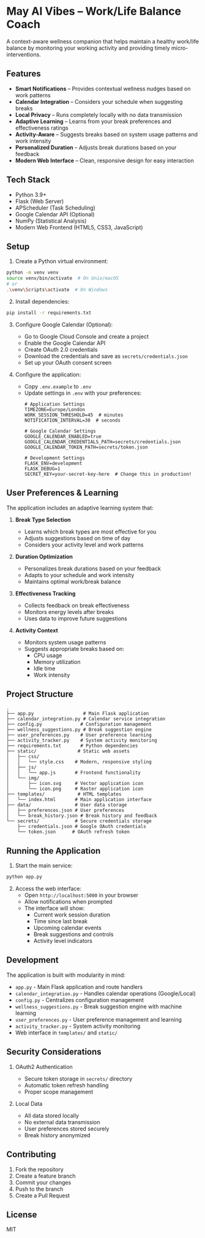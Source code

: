 # May AI Vibes – Work/Life Balance Coach

A context-aware wellness companion that helps maintain a healthy work/life balance by monitoring your working activity and providing timely micro-interventions.

## Features

- **Smart Notifications** – Provides contextual wellness nudges based on work patterns
- **Calendar Integration** – Considers your schedule when suggesting breaks
- **Local Privacy** – Runs completely locally with no data transmission
- **Adaptive Learning** – Learns from your break preferences and effectiveness ratings
- **Activity-Aware** – Suggests breaks based on system usage patterns and work intensity
- **Personalized Duration** – Adjusts break durations based on your feedback
- **Modern Web Interface** – Clean, responsive design for easy interaction

## Tech Stack

- Python 3.9+
- Flask (Web Server)
- APScheduler (Task Scheduling)
- Google Calendar API (Optional)
- NumPy (Statistical Analysis)
- Modern Web Frontend (HTML5, CSS3, JavaScript)

## Setup

1. Create a Python virtual environment:
```bash
python -m venv venv
source venv/bin/activate  # On Unix/macOS
# or
.\venv\Scripts\activate  # On Windows
```

2. Install dependencies:
```bash
pip install -r requirements.txt
```

3. Configure Google Calendar (Optional):
   - Go to Google Cloud Console and create a project
   - Enable the Google Calendar API
   - Create OAuth 2.0 credentials
   - Download the credentials and save as `secrets/credentials.json`
   - Set up your OAuth consent screen

4. Configure the application:
   - Copy `.env.example` to `.env`
   - Update settings in `.env` with your preferences:
     ```
     # Application Settings
     TIMEZONE=Europe/London
     WORK_SESSION_THRESHOLD=45  # minutes
     NOTIFICATION_INTERVAL=30  # seconds

     # Google Calendar Settings
     GOOGLE_CALENDAR_ENABLED=true
     GOOGLE_CALENDAR_CREDENTIALS_PATH=secrets/credentials.json
     GOOGLE_CALENDAR_TOKEN_PATH=secrets/token.json

     # Development Settings
     FLASK_ENV=development
     FLASK_DEBUG=1
     SECRET_KEY=your-secret-key-here  # Change this in production!
     ```

## User Preferences & Learning

The application includes an adaptive learning system that:

1. **Break Type Selection**
   - Learns which break types are most effective for you
   - Adjusts suggestions based on time of day
   - Considers your activity level and work patterns

2. **Duration Optimization**
   - Personalizes break durations based on your feedback
   - Adapts to your schedule and work intensity
   - Maintains optimal work/break balance

3. **Effectiveness Tracking**
   - Collects feedback on break effectiveness
   - Monitors energy levels after breaks
   - Uses data to improve future suggestions

4. **Activity Context**
   - Monitors system usage patterns
   - Suggests appropriate breaks based on:
     - CPU usage
     - Memory utilization
     - Idle time
     - Work intensity

## Project Structure

```
.
├── app.py                  # Main Flask application
├── calendar_integration.py # Calendar service integration
├── config.py              # Configuration management
├── wellness_suggestions.py # Break suggestion engine
├── user_preferences.py    # User preference learning
├── activity_tracker.py    # System activity monitoring
├── requirements.txt       # Python dependencies
├── static/               # Static web assets
│   ├── css/
│   │   └── style.css    # Modern, responsive styling
│   ├── js/
│   │   └── app.js       # Frontend functionality
│   └── img/
│       ├── icon.svg     # Vector application icon
│       └── icon.png     # Raster application icon
├── templates/            # HTML templates
│   └── index.html       # Main application interface
├── data/                # User data storage
│   ├── preferences.json # User preferences
│   └── break_history.json # Break history and feedback
└── secrets/             # Secure credentials storage
    ├── credentials.json # Google OAuth credentials
    └── token.json      # OAuth refresh token
```

## Running the Application

1. Start the main service:
```bash
python app.py
```

2. Access the web interface:
   - Open `http://localhost:5000` in your browser
   - Allow notifications when prompted
   - The interface will show:
     - Current work session duration
     - Time since last break
     - Upcoming calendar events
     - Break suggestions and controls
     - Activity level indicators

## Development

The application is built with modularity in mind:

- `app.py` - Main Flask application and route handlers
- `calendar_integration.py` - Handles calendar operations (Google/Local)
- `config.py` - Centralizes configuration management
- `wellness_suggestions.py` - Break suggestion engine with machine learning
- `user_preferences.py` - User preference management and learning
- `activity_tracker.py` - System activity monitoring
- Web interface in `templates/` and `static/`

## Security Considerations

1. OAuth2 Authentication
   - Secure token storage in `secrets/` directory
   - Automatic token refresh handling
   - Proper scope management

2. Local Data
   - All data stored locally
   - No external data transmission
   - User preferences stored securely
   - Break history anonymized

## Contributing

1. Fork the repository
2. Create a feature branch
3. Commit your changes
4. Push to the branch
5. Create a Pull Request

## License

MIT

